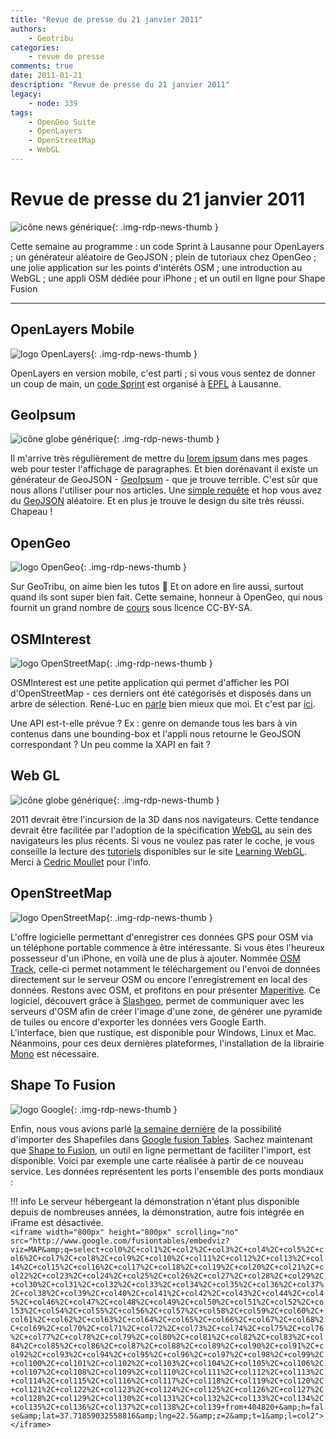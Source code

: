 ```yaml
---
title: "Revue de presse du 21 janvier 2011"
authors:
    - Geotribu
categories:
    - revue de presse
comments: true
date: 2011-01-21
description: "Revue de presse du 21 janvier 2011"
legacy:
    - node: 339
tags:
    - OpenGeo Suite
    - OpenLayers
    - OpenStreetMap
    - WebGL
---
```


# Revue de presse du 21 janvier 2011

![icône news générique](https://cdn.geotribu.fr/img/internal/icons-rdp-news/news.png "icône news générique"){: .img-rdp-news-thumb }

Cette semaine au programme : un code Sprint à Lausanne pour OpenLayers ; un générateur aléatoire de GeoJSON ; plein de tutoriaux chez OpenGeo ; une jolie application sur les points d'intérêts OSM ; une introduction au WebGL ; une appli OSM dédiée pour iPhone ; et un outil en ligne pour Shape Fusion

----

## OpenLayers Mobile

![logo OpenLayers](https://cdn.geotribu.fr/img/logos-icones/logiciels_librairies/openlayers.png "logo OpenLayers"){: .img-rdp-news-thumb }

OpenLayers en version mobile, c'est parti ; si vous vous sentez de donner un coup de main, un [code Sprint](http://wiki.osgeo.org/wiki/Lausanne_Code_Sprint_2011) est organisé à [EPFL](http://epfl.ch/) à Lausanne.

## GeoIpsum

![icône globe générique](https://cdn.geotribu.fr/img/internal/icons-rdp-news/world.png "icône globe générique"){: .img-rdp-news-thumb }

Il m'arrive très régulièrement de mettre du [lorem ipsum](https://fr.wikipedia.org/wiki/Faux-texte) dans mes pages web pour tester l'affichage de paragraphes. Et bien dorénavant il existe un générateur de GeoJSON - [GeoIpsum](http://geoipsum.org/) - que je trouve terrible. C'est sûr que nous allons l'utiliser pour nos articles. Une [simple requête](http://craigmmills.com/geoipsum) et hop vous avez du [GeoJSON](http://geojson.org/) aléatoire. Et en plus je trouve le design du site très réussi.  
Chapeau !

## OpenGeo

![logo OpenGeo](https://cdn.geotribu.fr/img/logos-icones/logiciels_librairies/opengeosuite-sm.png "logo OpenGeo"){: .img-rdp-news-thumb }

Sur GeoTribu, on aime bien les tutos :slightly_smiling_face: Et on adore en lire aussi, surtout quand ils sont super bien fait. Cette semaine, honneur à OpenGeo, qui nous fournit un grand nombre de [cours](http://workshops.opengeo.org/) sous licence CC-BY-SA.

## OSMInterest

![logo OpenStreetMap](https://cdn.geotribu.fr/img/logos-icones/OpenStreetMap/Openstreetmap.png "logo OpenStreetMap"){: .img-rdp-news-thumb }

OSMInterest est une petite application qui permet d'afficher les POI d'OpenStreetMap - ces derniers ont été catégorisés et disposés dans un arbre de sélection. René-Luc en [parle](https://www.3liz.com/blog/rldhont/index.php?post/2011/01/18/357-osminterest-affichage-simple-des-points-d-interets-osm-en-france-metropolitaine) bien mieux que moi. Et c'est par [ici](http://demo.3liz.fr/osminterest/).  

Une API est-t-elle prévue ? Ex : genre on demande tous les bars à vin contenus dans une bounding-box et l'appli nous retourne le GeoJSON correspondant ? Un peu comme la XAPI en fait ?

## Web GL

![icône globe générique](https://cdn.geotribu.fr/img/internal/icons-rdp-news/world.png "icône globe générique"){: .img-rdp-news-thumb }

2011 devrait être l'incursion de la 3D dans nos navigateurs. Cette tendance devrait être facilitée par l'adoption de la spécification [WebGL](https://fr.wikipedia.org/wiki/WebGL) au sein des navigateurs les plus récents. Si vous ne voulez pas rater le coche, je vous conseille la lecture des [tutoriels](http://learningwebgl.com/blog/?page_id=1217) disponibles sur le site [Learning WebGL](http://learningwebgl.com/blog/). Merci à [Cedric Moullet](http://twitter.com/#!/cedricmoullet) pour l'info.

## OpenStreetMap

![logo OpenStreetMap](https://cdn.geotribu.fr/img/logos-icones/OpenStreetMap/Openstreetmap.png "logo OpenStreetMap"){: .img-rdp-news-thumb }

L'offre logicielle permettant d'enregistrer ces données GPS pour OSM via un téléphone portable commence à être intéressante. Si vous êtes l'heureux possesseur d'un iPhone, en voilà une de plus à ajouter. Nommée [OSM Track](http://www.osm4iphone.com/), celle-ci permet notamment le téléchargement ou l'envoi de données directement sur le serveur OSM ou encore l'enregistrement en local des données. Restons avec OSM, et profitons en pour présenter [Maperitive](http://maperitive.net/). Ce logiciel, découvert grâce à [Slashgeo](http://slashgeo.org/2011/01/15/Maperitive-desktop-application-drawing-maps-based-OpenStreetMap-and-GPS-data), permet de communiquer avec les serveurs d'OSM afin de créer l'image d'une zone, de générer une pyramide de tuiles ou encore d'exporter les données vers Google Earth.  
L'interface, bien que rustique, est disponible pour Windows, Linux et Mac. Néanmoins, pour ces deux dernières plateformes, l'installation de la librairie [Mono](http://www.go-mono.com/mono-downloads/download.html) est nécessaire.

## Shape To Fusion

![logo Google](https://cdn.geotribu.fr/img/logos-icones/entreprises_association/google/google.webp "logo Google"){: .img-rdp-news-thumb }

Enfin, nous vous avions parlé [la semaine dernière](http://geotribu.net/node/337#gmaps-shp) de la possibilité d'importer des Shapefiles dans [Google fusion Tables](https://www.google.com/accounts/ServiceLogin?service=fusiontables&passive=1209600&continue=http://www.google.com/fusiontables/Home&followup=http://www.google.com/fusiontables/Home). Sachez maintenant que [Shape to Fusion](http://www.shpescape.com/), un outil en ligne permettant de faciliter l'import, est disponible. Voici par exemple une carte réalisée à partir de ce nouveau service. Les données représentent les ports l'ensemble des ports mondiaux :

!!! info
    Le serveur hébergeant la démonstration n'étant plus disponible depuis de nombreuses années, la démonstration, autre fois intégrée en iFrame est désactivée.  
    `<iframe width="800px" height="800px" scrolling="no" src="http://www.google.com/fusiontables/embedviz?viz=MAP&amp;q=select+col0%2C+col1%2C+col2%2C+col3%2C+col4%2C+col5%2C+col6%2C+col7%2C+col8%2C+col9%2C+col10%2C+col11%2C+col12%2C+col13%2C+col14%2C+col15%2C+col16%2C+col17%2C+col18%2C+col19%2C+col20%2C+col21%2C+col22%2C+col23%2C+col24%2C+col25%2C+col26%2C+col27%2C+col28%2C+col29%2C+col30%2C+col31%2C+col32%2C+col33%2C+col34%2C+col35%2C+col36%2C+col37%2C+col38%2C+col39%2C+col40%2C+col41%2C+col42%2C+col43%2C+col44%2C+col45%2C+col46%2C+col47%2C+col48%2C+col49%2C+col50%2C+col51%2C+col52%2C+col53%2C+col54%2C+col55%2C+col56%2C+col57%2C+col58%2C+col59%2C+col60%2C+col61%2C+col62%2C+col63%2C+col64%2C+col65%2C+col66%2C+col67%2C+col68%2C+col69%2C+col70%2C+col71%2C+col72%2C+col73%2C+col74%2C+col75%2C+col76%2C+col77%2C+col78%2C+col79%2C+col80%2C+col81%2C+col82%2C+col83%2C+col84%2C+col85%2C+col86%2C+col87%2C+col88%2C+col89%2C+col90%2C+col91%2C+col92%2C+col93%2C+col94%2C+col95%2C+col96%2C+col97%2C+col98%2C+col99%2C+col100%2C+col101%2C+col102%2C+col103%2C+col104%2C+col105%2C+col106%2C+col107%2C+col108%2C+col109%2C+col110%2C+col111%2C+col112%2C+col113%2C+col114%2C+col115%2C+col116%2C+col117%2C+col118%2C+col119%2C+col120%2C+col121%2C+col122%2C+col123%2C+col124%2C+col125%2C+col126%2C+col127%2C+col128%2C+col129%2C+col130%2C+col131%2C+col132%2C+col133%2C+col134%2C+col135%2C+col136%2C+col137%2C+col138%2C+col139+from+404820+&amp;h=false&amp;lat=37.71859032558816&amp;lng=22.5&amp;z=2&amp;t=1&amp;l=col2"></iframe>`
